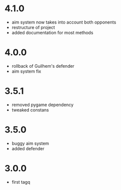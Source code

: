 # 4.1.0
- aim system now takes into account both opponents
- restructure of project
- added documentation for most methods

# 4.0.0
- rollback of Guilhem's defender
- aim system fix

# 3.5.1
- removed pygame dependency
- tweaked constans

# 3.5.0
- buggy aim system
- added defender

# 3.0.0
- first tagq